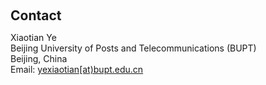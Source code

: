 <h2 style="margin: 60px 0px 10px;">Contact</h2>

Xiaotian Ye
<br />
Beijing University of Posts and Telecommunications (BUPT)
<br />
Beijing, China
<br />
Email: <a href="mailto:yexiaotian[at]bupt.edu.cn">yexiaotian[at)bupt.edu.cn</a>
<br />